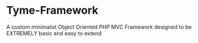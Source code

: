 Tyme-Framework
==============

A custom minimalist Object Oriented PHP MVC Framework designed to be EXTREMELY basic and easy to extend